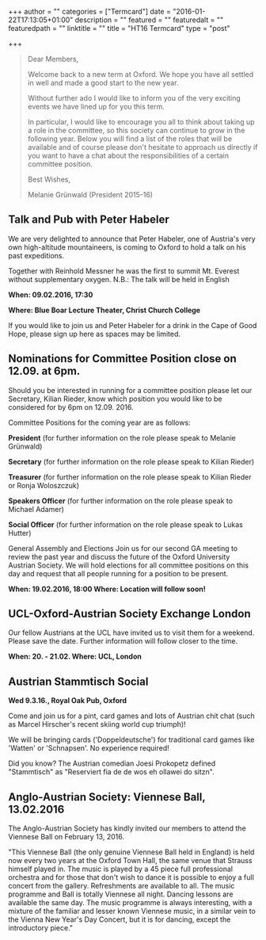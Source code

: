 +++
author = ""
categories = ["Termcard"]
date = "2016-01-22T17:13:05+01:00"
description = ""
featured = ""
featuredalt = ""
featuredpath = ""
linktitle = ""
title = "HT16 Termcard"
type = "post"

+++

> Dear Members,
>
>Welcome back to a new term at Oxford. We hope you have all settled in well and made a good start to the new year.
>
>Without further ado I would like to inform you of the very exciting events we have lined up for you this term.
>
>In particular, I would like to encourage you all to think about taking up a role in the committee, so this society can continue to grow in the following year. Below you will find a list of the roles that will be available and of course please don't hesitate to approach us directly if you want to have a chat about the responsibilities of a certain committee position.
>
>Best Wishes,
>
>Melanie Grünwald
>(President 2015-16)

## Talk and Pub with Peter Habeler

We are very delighted to announce that Peter Habeler, one of Austria's very own high-altitude mountaineers, is coming to Oxford to hold a talk on his past expeditions.

Together with Reinhold Messner he was the first to summit Mt. Everest without supplementary oxygen.
N.B.: The talk will be held in English

**When: 09.02.2016, 17:30**

**Where: Blue Boar Lecture Theater, Christ Church College**

If you would like to join us and Peter Habeler for a drink in the Cape of Good Hope, please sign up here as spaces may be limited.

## Nominations for Committee Position close on 12.09. at 6pm.

Should you be interested in running for a committee position please let our Secretary, Kilian Rieder, know which position you would like to be considered for by 6pm on 12.09. 2016.

Committee Positions for the coming year are as follows:

**President**
(for further information on the role please speak to Melanie Grünwald)

**Secretary**
(for further information on the role please speak to Kilian Rieder)

**Treasurer**
(for further information on the role please speak to Kilian Rieder or Ronja Woloszczuk)

**Speakers Officer**
(for further information on the role please speak to Michael Adamer)

**Social Officer**
(for further information on the role please speak to Lukas Hutter)

General Assembly and Elections
Join us for our second GA meeting to review the past year and discuss the future of the Oxford University Austrian Society. We will hold elections for all committee positions on this day and request that all people running for a position to be present.

**When: 19.02.2016, 18:00
Where: Location will follow soon!**

## UCL-Oxford-Austrian Society Exchange London

Our fellow Austrians at the UCL have invited us to visit them for a weekend. Please save the date. Further information will follow closer to the time.

**When: 20. - 21.02.
Where: UCL, London**

## Austrian Stammtisch Social
**Wed 9.3.16., Royal Oak Pub, Oxford**

Come and join us for a pint, card games and lots of Austrian chit chat (such as Marcel Hirscher's recent skiing world cup triumph)!

We will be bringing cards ('Doppeldeutsche') for traditional card games like 'Watten' or 'Schnapsen'.
No experience required!

Did you know?
The Austrian comedian Joesi Prokopetz defined "Stammtisch" as "Reserviert fia de de wos eh ollawei do sitzn".

## Anglo-Austrian Society: Viennese Ball, 13.02.2016

The Anglo-Austrian Society has kindly invited our members to attend the Viennese Ball on February 13, 2016.

"This Viennese Ball (the only genuine Viennese Ball held in England) is held now every two years at the Oxford Town Hall, the same venue that Strauss himself played in. The music is played by a 45 piece full professional orchestra and for those that don't wish to dance it is possible to enjoy a full concert from the gallery. Refreshments are available to all. The music programme and Ball is totally Viennese all night. Dancing lessons are available the same day. The music programme is always interesting, with a mixture of the familiar and lesser known Viennese music, in a similar vein to the Vienna New Year's Day Concert, but it is for dancing, except the introductory piece."
